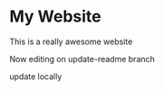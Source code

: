 # My Website

This is a really awesome website

Now editing on update-readme branch

update locally

